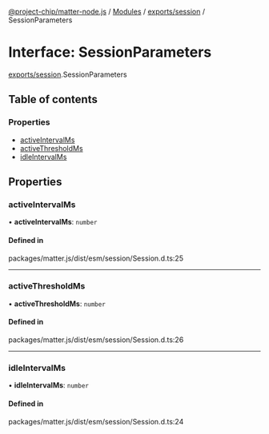 [@project-chip/matter-node.js](../README.md) / [Modules](../modules.md) / [exports/session](../modules/exports_session.md) / SessionParameters

# Interface: SessionParameters

[exports/session](../modules/exports_session.md).SessionParameters

## Table of contents

### Properties

- [activeIntervalMs](exports_session.SessionParameters.md#activeintervalms)
- [activeThresholdMs](exports_session.SessionParameters.md#activethresholdms)
- [idleIntervalMs](exports_session.SessionParameters.md#idleintervalms)

## Properties

### activeIntervalMs

• **activeIntervalMs**: `number`

#### Defined in

packages/matter.js/dist/esm/session/Session.d.ts:25

___

### activeThresholdMs

• **activeThresholdMs**: `number`

#### Defined in

packages/matter.js/dist/esm/session/Session.d.ts:26

___

### idleIntervalMs

• **idleIntervalMs**: `number`

#### Defined in

packages/matter.js/dist/esm/session/Session.d.ts:24
